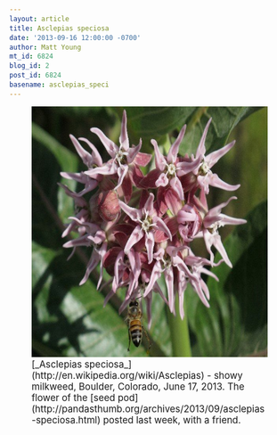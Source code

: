 ```yaml
---
layout: article
title: Asclepias speciosa
date: '2013-09-16 12:00:00 -0700'
author: Matt Young
mt_id: 6824
blog_id: 2
post_id: 6824
basename: asclepias_speci
---
```

<figure>
<img src="/uploads/2013/IMG_3418MilkweedFlower_600.jpg" alt="IMG_3418MilkweedFlower_600.jpg" width="600" height="450" />
<figcaption markdown="span">
<big>[_Asclepias speciosa_](http://en.wikipedia.org/wiki/Asclepias) - showy milkweed, Boulder, Colorado, June 17, 2013. The flower of the [seed pod](http://pandasthumb.org/archives/2013/09/asclepias-speciosa.html) posted last week, with a friend.</big>

</figcaption>
</figure>
